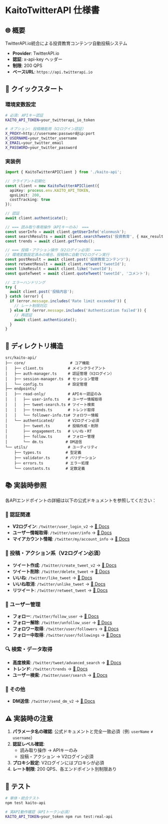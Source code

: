 # KaitoTwitterAPI 仕様書

## 🌐 概要

TwitterAPI.io統合による投資教育コンテンツ自動投稿システム

- **Provider**: TwitterAPI.io
- **認証**: x-api-key ヘッダー
- **制限**: 200 QPS
- **ベースURL**: `https://api.twitterapi.io`

## 🚀 クイックスタート

### 環境変数設定

```bash
# 必須: APIキー認証
KAITO_API_TOKEN=your_twitterapi_io_token

# オプション: 投稿機能用（V2ログイン認証）
X_PROXY=http://username:password@ip:port
X_USERNAME=your_twitter_username
X_EMAIL=your_twitter_email  
X_PASSWORD=your_twitter_password
```

### 実装例

```typescript
import { KaitoTwitterAPIClient } from './kaito-api';

// クライアント初期化
const client = new KaitoTwitterAPIClient({
  apiKey: process.env.KAITO_API_TOKEN,
  qpsLimit: 200,
  costTracking: true
});

// 認証
await client.authenticate();

// === 読み取り専用操作（APIキーのみ） ===
const userInfo = await client.getUserInfo('elonmusk');
const searchResults = await client.searchTweets('投資教育', { max_results: 10 });
const trends = await client.getTrends();

// === 投稿・アクション操作（V2ログイン必須） ===
// 環境変数設定済みの場合、投稿時に自動でV2ログイン実行
const postResult = await client.post('投資教育コンテンツ');
const retweetResult = await client.retweet('tweetId');
const likeResult = await client.like('tweetId');
const quoteTweet = await client.quoteTweet('tweetId', 'コメント');

// エラーハンドリング
try {
  await client.post('投稿内容');
} catch (error) {
  if (error.message.includes('Rate limit exceeded')) {
    // レート制限対応
  } else if (error.message.includes('Authentication failed')) {
    // 再認証
    await client.authenticate();
  }
}
```

## 📁 ディレクトリ構造

```
src/kaito-api/
├── core/                    # コア機能
│   ├── client.ts           # メインクライアント
│   ├── auth-manager.ts     # 認証管理（V2ログイン）
│   ├── session-manager.ts  # セッション管理
│   └── config.ts           # 設定管理
├── endpoints/              
│   ├── read-only/          # APIキー認証のみ
│   │   ├── user-info.ts    # ユーザー情報取得
│   │   ├── tweet-search.ts # ツイート検索
│   │   ├── trends.ts       # トレンド取得
│   │   └── follower-info.ts# フォロワー情報
│   └── authenticated/      # V2ログイン必須
│       ├── tweet.ts        # 投稿作成・削除
│       ├── engagement.ts   # いいね・RT
│       ├── follow.ts       # フォロー管理
│       └── dm.ts          # DM送信
└── utils/                  # ユーティリティ
    ├── types.ts           # 型定義
    ├── validator.ts       # バリデーション
    ├── errors.ts          # エラー処理
    └── constants.ts       # 定数定義
```

## 📚 実装時参照

各APIエンドポイントの詳細は以下の公式ドキュメントを参照してください：

### 🔐 認証関連
- **V2ログイン**: `/twitter/user_login_v2` → [📖 Docs](https://docs.twitterapi.io/api-reference/endpoint/user_login_v2)
- **ユーザー情報取得**: `/twitter/user/info` → [📖 Docs](https://docs.twitterapi.io/api-reference/endpoint/get_user_by_username)
- **マイアカウント情報**: `/twitter/my/account_info` → [📖 Docs](https://docs.twitterapi.io/api-reference/endpoint/get_my_info)

### 📝 投稿・アクション系（V2ログイン必須）
- **ツイート作成**: `/twitter/create_tweet_v2` → [📖 Docs](https://docs.twitterapi.io/api-reference/endpoint/create_tweet_v2)
- **ツイート削除**: `/twitter/delete_tweet` → [📖 Docs](https://docs.twitterapi.io/api-reference/endpoint/delete_tweet_v2)
- **いいね**: `/twitter/like_tweet` → [📖 Docs](https://docs.twitterapi.io/api-reference/endpoint/like_tweet_v2)
- **いいね取消**: `/twitter/unlike_tweet` → [📖 Docs](https://docs.twitterapi.io/api-reference/endpoint/unlike_tweet_v2)
- **リツイート**: `/twitter/retweet_tweet` → [📖 Docs](https://docs.twitterapi.io/api-reference/endpoint/retweet_tweet_v2)

### 👥 ユーザー管理
- **フォロー**: `/twitter/follow_user` → [📖 Docs](https://docs.twitterapi.io/api-reference/endpoint/follow_user_v2)
- **フォロー解除**: `/twitter/unfollow_user` → [📖 Docs](https://docs.twitterapi.io/api-reference/endpoint/unfollow_user_v2)
- **フォロワー取得**: `/twitter/user/followers` → [📖 Docs](https://docs.twitterapi.io/api-reference/endpoint/get_user_followers)
- **フォロー中取得**: `/twitter/user/followings` → [📖 Docs](https://docs.twitterapi.io/api-reference/endpoint/get_user_followings)

### 🔍 検索・データ取得
- **高度検索**: `/twitter/tweet/advanced_search` → [📖 Docs](https://docs.twitterapi.io/api-reference/endpoint/tweet_advanced_search)
- **トレンド**: `/twitter/trends` → [📖 Docs](https://docs.twitterapi.io/api-reference/endpoint/get_trends)
- **ユーザー検索**: `/twitter/user/search` → [📖 Docs](https://docs.twitterapi.io/api-reference/endpoint/search_user)

### 💬 その他
- **DM送信**: `/twitter/send_dm_v2` → [📖 Docs](https://docs.twitterapi.io/api-reference/endpoint/send_dm_v2)

## ⚠️ 実装時の注意

1. **パラメータ名の確認**: 公式ドキュメントと完全一致必須（例: `userName` ≠ `username`）
2. **認証レベル確認**: 
   - 読み取り操作 → APIキーのみ
   - 投稿・アクション → V2ログイン必須
3. **プロキシ設定**: V2ログインにはプロキシが必須
4. **レート制限**: 200 QPS、各エンドポイント別制限あり

## 🧪 テスト

```bash
# 単体・統合テスト
npm test kaito-api

# 実API動作確認（APIトークン必須）
KAITO_API_TOKEN=your_token npm run test:real-api
```